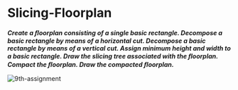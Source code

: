# Slicing-Floorplan
 ***Create a ﬂoorplan consisting of a single basic rectangle.
 Decompose a basic rectangle by means of a horizontal cut.
 Decompose a basic rectangle by means of a vertical cut.
 Assign minimum height and width to a basic rectangle.
 Draw the slicing tree associated with the ﬂoorplan.
 Compact the ﬂoorplan. Draw the compacted ﬂoorplan.***
 
 
 ![9th-assignment](https://user-images.githubusercontent.com/38183812/196525143-a3770c25-32b8-4777-8bf7-ff346a2dbab3.PNG)

